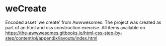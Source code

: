 # weCreate

Encoded asset 'we create' from Awwwesomes. 
The project was created as part of an html and css construction exercise. All items available on https://the-awwwesomes.gitbooks.io/html-css-step-by-step/content/pl/appendix/layouts/index.html


